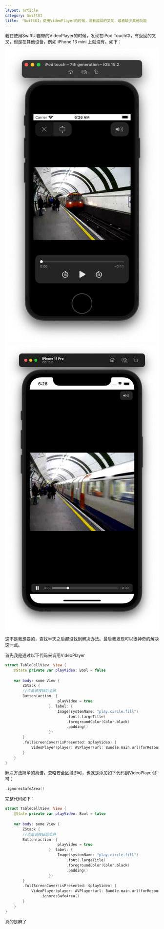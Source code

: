 ```yaml
---
layout: article
category: SwiftUI
title: 「SwiftUI」使用VideoPlayer的时候，没有返回的叉叉，或者缺少其他功能
---
```

<!-- excerpt-start -->
我在使用SwiftUI自带的VideoPlayer的时候，发现在iPod Touch中，有返回的叉叉，但是在其他设备，例如 iPhone 13 mini 上就没有。如下：

![请添加图片描述](/assets/images/fcdb6a4107274fc9abf7c85db3029316.png)
![请添加图片描述](/assets/images/6fa52574611f443d96f788462df7bebf.png)

这不是我想要的，查找半天之后都没找到解决办法。最后我发现可以很神奇的解决这一点。

首先我是通过以下代码来调用VideoPlayer

```swift
struct TableCellView: View {
    @State private var playVideo: Bool = false
    
    var body: some View {
        ZStack {
        //点击该按钮后全屏
        Button(action: {
                        playVideo = true
                    }, label: {
                        Image(systemName: "play.circle.fill")
                            .font(.largeTitle)
                            .foregroundColor(Color.black)
                            .padding()
                    })
        }
        .fullScreenCover(isPresented: $playVideo) {
            VideoPlayer(player: AVPlayer(url: Bundle.main.url(forResource: "v1", withExtension: "mov")!))
        }
    }
}
```

解决方法简单的离谱，忽略安全区域即可，也就是添加如下代码到VideoPlayer即可：

```swift
.ignoresSafeArea()
```

完整代码如下：

```swift
struct TableCellView: View {
    @State private var playVideo: Bool = false
    
    var body: some View {
        ZStack {
        //点击该按钮后全屏
        Button(action: {
                        playVideo = true
                    }, label: {
                        Image(systemName: "play.circle.fill")
                            .font(.largeTitle)
                            .foregroundColor(Color.black)
                            .padding()
                    })
        }
        .fullScreenCover(isPresented: $playVideo) {
            VideoPlayer(player: AVPlayer(url: Bundle.main.url(forResource: "v1", withExtension: "mov")!))
            	.ignoresSafeArea()
        }
    }
}
```

真的是麻了